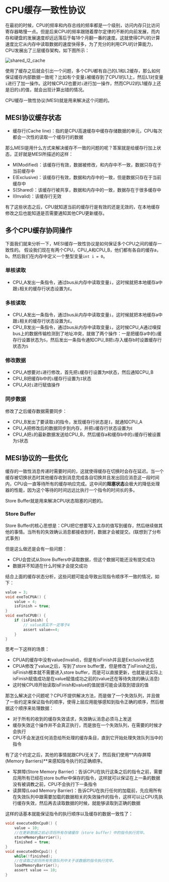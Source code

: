 # CPU缓存一致性协议

在最初的时候，CPU的频率和内存总线的频率都是一个级别，访问内存只比访问寄存器略慢一点。但是后来CPU的频率跟随着摩尔定律的不断的向前发展，而内存和硬盘的发展速度却远远落后于每18个月翻一番的速度。这就使得CPU的计算速度比它从内存中读取数据的速度快得多，为了充分的利用CPU的计算能力，CPU发展出了三层缓存架构，如下图所示：

![shared_l2_cache](https://user-images.githubusercontent.com/16413289/59154652-e5bd3800-8aa9-11e9-8dfa-c359bdc24b7c.png)

使用了缓存之后就会引出一个问题，多个CPU都有自己的L1和L2缓存，那么如何保证缓存内部数据一致呢？比如有个变量`i`被缓存到了CPU1的L1上，然后L1对变量`i`进行了加一操作。这时候CPU2也要对`i`进行加一操作，然而CPU2的L1缓存上还是旧的`i`的值，就会出现计算出错的情况。

CPU缓存一致性协议(MESI)就是用来解决这个问题的。

## MESI协议缓存状态

- 缓存行(Cache line)：指的是CPU高速缓存中缓存存储数据的单元，CPU每次都会一次性的读取一个缓存行的数据

那么MESI是用什么方式来解决缓存不一致的问题的呢？答案就是给缓存行加上状态，正好就是MESI所描述的这样：
- M(Modified)：该缓存行有效，数据被修改，和内存中不一致，数据只存在于当前缓存中
- E(Exclusive)：该缓存行有效，数据和内存中的一致，但是数据只存在于当前缓存中
- S(Shared)：该缓存行被共享，数据和内存中的一致，数据存在于很多缓存中
- I(Invalid)：该缓存行无效


有了这些状态之后，CPU就知道当前的缓存行是有效的还是无效的，在本地缓存修改之后也能知道是否需要通知其他CPU更新缓存。

## 多个CPU缓存协同操作

下面我们就来分析一下，MESI缓存一致性协议是如何保证多个CPU之间的缓存一致性的。
假设我们现在有两个CPU，CPU_A和CPU_B，他们都有各自的缓存a，b。然后我们在内存中定义一个整型变量`int i = 0`。

### 单核读取

- CPU_A发出一条指令，通过bus从内存中读取变量`i`，这时候就把本地缓存a中跟`i`相关的缓存行状态设置为`E`。

### 多核读取

- CPU_A发出一条指令，通过bus从内存中读取变量`i`，这时候就把本地缓存a中跟`i`相关的缓存行状态设置为`E`。
- CPU_B发出一条指令，通过bus从内存中读取变量`i`，这时候CPU_A通过嗅探bus上的数据传输检测到了地址冲突，就做了两个操作：一是把缓存a中的`i`缓存行设置状态为`S`，然后发出一条指令通知CPU_B把`i`存入缓存b时设置缓存行状态为`S`


### 修改数据

- CPU_A想要对`i`进行修改，首先把`i`缓存行设置为`M`状态，然后通知CPU_B
- CPU_B把缓存b中的`i`缓存行设置为`I`状态
- CPU_A对`i`进行赋值操作

### 同步数据

修改了之后缓存数据需要同步：
- CPU_B发出了要读取`i`的指令，发现缓存行状态是`I`，就通知CPU_A
- CPU_A把修改后的数据同步到内存，并把`i`缓存行状态设置为`E`
- CPU_A把`i`的最新数据发送给CPU_B，然后缓存a和缓存b中的`i`缓存行被设置为`S`状态



## MESI协议的一些优化

缓存的一致性消息传递时需要时间的，这就使得缓存在切换时会存在延迟。当一个缓存被切换状态时其他缓存收到消息完成各自切换并且发出回应消息这一段时间内，CPU会一直等待所有的缓存响应完成。这中间的**阻塞状态**会极大的降低处理器的性能，因为这个等待的时间远远比执行一个指令的时间长的多。

Store Buffer就是用来解决CPU状态阻塞的问题的。

### Store Buffer

Store Buffer的核心思想是：CPU把它想要写入主存的值写到缓存，然后继续做其他的事情。当所有的失效确认消息都接收到时，数据才会被提交。(联想到了分布式事务)

但是这么做还是会有一些问题：
- CPU会尝试从Store Buffers中读取数据，但这个数据可能还没有提交成功
- 数据并不知道在什么时候才会提交成功

结合上面的缓存状态分析，这些问题可能会导致出现指令顺序不一致的情况，如下：
```c
value = 3;
void exeToCPUA() {
    value = 4;
    isFinish = true;
}
void exeToCPUB() {
    if (isFinish) {
        // value其实不一定等于4
        assert value==4;
    }
}
```
思考一下这样的场景：
- CPUA的缓存中没有value(Invalid)，但是有isFinish并且是Exclusive状态
- CPUA修改了value之后，写到了store buffer里，但是修改了isFinish之后，isFinish根本就不需要进入store buffer，而是可以直接更新，也就是说实际上isFinish赋值成功是在value赋值成功之前的(value还在等待失效的确认消息)
- 这时候CPUB开始读取isFinish和value的值就很可能会读取到错误的值

那怎么解决这个问题呢？CPU不提供解决方法，而是做了一个失效队列，并且做了一些约定来保证指令的顺序，使得上层应用能够感知到指令正确的顺序，然后根据这个顺序来处理数据：
- 对于所有的收到的缓存失效请求，失效确认消息必须马上发送
- 缓存失效这个操作并不会真正执行，而是放在一个失效队列，在需要的时候才会执行
- CPU不会发送任何消息给所处理的缓存条目，直到它开始处理失效队列当中的指令

有了这个约定之后，其他的事情就跟CPU无关了，然后我们使用**内存屏障(Memory Barriers)**来感知指令执行的正确顺序。

- 写屏障(Store Memory Barrier)：告诉CPU在执行这条之后的指令之前，需要应用所有已经在store buffer中保存的指令，这样就可以保证在上一条的数据没有被调教之前，CPU不会执行下一条指令
- 读屏障(Load Memory Barrier)：告诉CPU在执行任何的加载前，先应用所有在失效队列中跟需要加载的数据相关的失效操作的指令，这样可以让CPU先执行缓存失效，然后再去读取数据的时候，就能够读取到正确的数据

这样的话基本就能保证指令的执行顺序以及缓存的数据一致性了：
```c
void executedOnCpu0() {
    value = 10;
    //在更新数据之前必须将所有存储缓存（store buffer）中的指令执行完毕。
    storeMemoryBarrier();
    finished = true;
}
void executedOnCpu1() {
    while(!finished);
    //在读取之前将所有失效队列中关于该数据的指令执行完毕。
    loadMemoryBarrier();
    assert value == 10;
}
```
